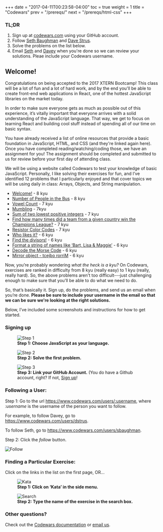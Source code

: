+++
date = "2017-04-11T00:23:58-04:00"
toc = true
weight = 1
title = "Codewars"
prev = "/prereqs/"
next = "/prereqs/html-css"
+++

### TL;DR

1. Sign up at [codewars.com](https://codewars.com) using your GitHub account.
2. Follow [Seth Baughman](https://www.codewars.com/users/sbaughman) and [Dave Strus](https://www.codewars.com/users/dstrus).
3. Solve the problems on the list below.
4. Email [Seth](mailto:seth@getfretless.com) and [Davey](mailto:dave@getfretless.com) when you're done so we can review your solutions. Pleae include your Codewars username.

## Welcome!

Congratulations on being accepted to the 2017 XTERN Bootcamp! This class will be a lot of fun and a lot of hard work, and by the end you'll be able to create front-end web applications in React, one of the hottest JavaScript libraries on the market today. 

In order to make sure everyone gets as much as possible out of this experience, it’s vitally important that everyone arrives with a solid understanding of the JavaScript language. That way, we get to focus on learning React and building cool stuff instead of spending all of our time on basic syntax.

You have already received a list of online resources that provide a basic foundation in JavaScript, HTML, and CSS (and they're linked again here). Once you have completed reading/watching/coding those, we have an assignment for you! The assignment should be completed and submitted to us for review before your first day of attending class.

We will be using a website called Codewars to test your knowledge of basic JavaScript. Personally, I like solving their exercises for fun, and I’ve identified 12 problems that I particularly enjoyed and that cover topics we will be using daily in class: Arrays, Objects, and String manipulation.

* [Welcome!](https://www.codewars.com/kata/welcome) - 8 kyu
* [Number of People in the Bus](https://www.codewars.com/kata/number-of-people-in-the-bus) - 8 kyu
* [Vowel Count](https://www.codewars.com/kata/vowel-count) - 7 kyu
* [Mumbling](https://www.codewars.com/kata/mumbling) - 7kyu
* [Sum of two lowest positive integers](https://www.codewars.com/kata/sum-of-two-lowest-positive-integers) - 7 kyu
* [Find how many times did a team from a given country win the Champions League?](https://www.codewars.com/kata/find-how-many-times-did-a-team-from-a-given-country-win-the-champions-league) - 7 kyu
* [Resistor Color Codes](https://www.codewars.com/kata/resistor-color-codes) - 7 kyu
* [Who likes it?](https://www.codewars.com/kata/who-likes-it) - 6 kyu
* [Find the divisors!](https://www.codewars.com/kata/find-the-divisors) - 6 kyu
* [Format a string of names like ‘Bart, Lisa & Maggie’](https://www.codewars.com/kata/format-a-string-of-names-like-bart-lisa-and-maggie) - 6 kyu
* [Decode the Morse Code](https://www.codewars.com/kata/decode-the-morse-code) - 6 kyu
* [Mirror object - tcejbo rorriM](https://www.codewars.com/kata/mirror-object-tcejbo-rorrim) - 6 kyu

Now, you’re probably wondering _what the heck is a kyu?_ On Codewars, exercises are ranked in difficulty from 8 kyu (really easy) to 1 kyu (really, really hard).  So, the above problems aren't too difficult---just challenging enough to make sure that you’ll be able to do what we need to do.

So, that’s basically it. Sign up, do the problems, and send us an email when you’re done. **Please be sure to include your username in the email so that we can be sure we're looking at the right solutions.**

Below, I’ve included some screenshots and instructions for how to get started.

### Signing up

<figure>
<img src="/images/cw-ss-01.png" alt="Step 1">
<figcaption><strong>Step 1:  Choose JavaScript as your language.</strong></figcaption>
</figure>

<figure>
<img src="/images/cw-ss-02.png" alt="Step 2">
<figcaption><strong>Step 2: Solve the first problem.</strong></figcaption>
</figure>

<figure>
<img src="/images/cw-ss-03.png" alt="Step 3">
<figcaption><strong>Step 3:  Link your GitHub Account.</strong> (You do have a Github account, right? If not, <a href="https://github.com/">Sign up</a>!</figcaption>
</figure>

### Following a User:

Step 1:  Go to the url https://www.codewars.com/users/:username, where _:username_ is the username of the person you want to follow.

For example, to follow Davey, go to https://www.codewars.com/users/dstrus.  

To follow Seth, go to https://www.codewars.com/users/sbaughman.

Step 2:  Click the _follow_ button.

![Follow](/images/cw-ss-04.png)

### Finding a Particular Exercise:

Click on the links in the list on the first page, OR...

<figure>
<img src="/images/cw-ss-05.png" alt="Kata">
<figcaption><strong>Step 1:  Click on ‘Kata’ in the side menu.</strong></figcaption>
</figure>

<figure>
<img src="/images/cw-ss-06.png" alt="Search">
<figcaption><strong>Step 2:  Type the name of the exercise in the search box.</strong></figcaption>
</figure>

### Other questions?

Check out the [Codewars documentation](https://www.codewars.com/docs) or [email us](mailto:dave@getfretless.com,seth@getfretless.com?subject=HALP).